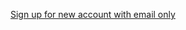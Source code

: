 [Sign up for new account with email only](/docs/guides/oie-embedded-sdk-use-case-sign-in-pwd-phone/nodejs/main/)
<!--TODO: Change link when LANG becomes available-->
